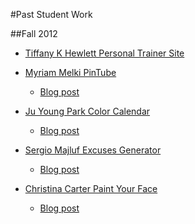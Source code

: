 #Past Student Work

##Fall 2012
* [Tiffany K Hewlett Personal Trainer Site](http://itp.nyu.edu/~tkh242/sinatra/final/)

* [Myriam Melki PinTube](http://itp.nyu.edu/~mgm415/sinatra/pintube)
  * [Blog post](http://itp.nyu.edu/~mgm415/blog/?p=407)
    
* [Ju Young Park Color Calendar](http://itp.nyu.edu/~jyp323/sinatra/test1)
  * [Blog post](http://itp.nyu.edu/~jyp323/ju/?p=125)
  
* [Sergio Majluf Excuses Generator](http://itp.nyu.edu/~sam926/sinatra/excuseme/)
  * [Blog post](http://itp.nyu.edu/~sam926/the-excuses-generator/)

* [Christina Carter Paint Your Face](http://itp.nyu.edu/~cvc261/sinatra/paintyourface)
  * [Blog post](http://itp.nyu.edu/~cvc261/blog/?p=482)

